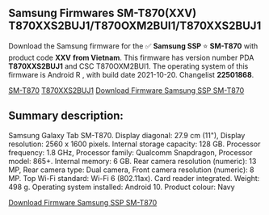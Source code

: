 <h2>Samsung Firmwares SM-T870(XXV) T870XXS2BUJ1/T870OXM2BUI1/T870XXS2BUJ1</h2>
Download the Samsung firmware for the ✅ <strong>Samsung SSP </strong> ⭐ <strong>SM-T870</strong> with product code <strong>XXV</strong> <strong> from Vietnam</strong>. This firmware has version number PDA <strong>T870XXS2BUJ1</strong> and CSC T870OXM2BUI1. The operating system of this firmware is Android R , with build date 2021-10-20. Changelist <strong>22501868</strong>.


[SM-T870](https://samfirm.shop/samsung/model/SM-T870)
[T870XXS2BUJ1](https://samfirm.shop/samsung/pda/T870XXS2BUJ1)
[Download Firmware Samsung SSP SM-T870](https://samfirm.shop/samsung/firmware/466905)
<h2>Summary description:</h2>
<p>Samsung Galaxy Tab SM-T870. Display diagonal: 27.9 cm (11"), Display resolution: 2560 x 1600 pixels. Internal storage capacity: 128 GB. Processor frequency: 1.8 GHz, Processor family: Qualcomm Snapdragon, Processor model: 865+. Internal memory: 6 GB. Rear camera resolution (numeric): 13 MP, Rear camera type: Dual camera, Front camera resolution (numeric): 8 MP. Top Wi-Fi standard: Wi-Fi 6 (802.11ax). Card reader integrated. Weight: 498 g. Operating system installed: Android 10. Product colour: Navy</p>


[Download Firmware Samsung SSP SM-T870](https://samfirm.shop/samsung/firmware/466905)
